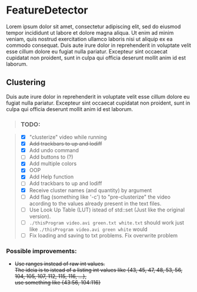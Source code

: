 # FeatureDetector
Lorem ipsum dolor sit amet, consectetur adipiscing elit, sed do eiusmod tempor incididunt ut labore et dolore magna aliqua. Ut enim ad minim veniam, quis nostrud exercitation ullamco laboris nisi ut aliquip ex ea commodo consequat. Duis aute irure dolor in reprehenderit in voluptate velit esse cillum dolore eu fugiat nulla pariatur. Excepteur sint occaecat cupidatat non proident, sunt in culpa qui officia deserunt mollit anim id est laborum.
## Clustering
Duis aute irure dolor in reprehenderit in voluptate velit esse cillum dolore eu fugiat nulla pariatur. Excepteur sint occaecat cupidatat non proident, sunt in culpa qui officia deserunt mollit anim id est laborum.
> ### TODO:

> - [x] "clusterize" video while running 
> - [x] ~~Add trackbars to up and lodiff~~
> - [x] Add undo command 
> - [ ] Add buttons to (?) 
> - [x] Add multiple colors
> - [x] OOP
> - [x] Add Help function
> - [ ] Add trackbars to up and lodiff
> - [x] Receive cluster names (and quantity) by argument
> - [ ] Add flag (something like '-c') to "pre-clusterize" the video acording to the values already present in the text files.
> - [ ] Use Look Up Table (LUT) istead of std::set (Just like the original version).
> - [ ] `./thisProgram video.avi green.txt white.txt` should work just like `./thisProgram video.avi green white` would
> - [ ] Fix loading and saving to txt problems. Fix overwrite problem

> 
### Possible improvements:
  * ~~Use ranges instead of raw int values. <br />The ideia is to istead of a listing int values like {43, 45, 47, 48, 53, 56, 104, 105, 107, 112, 115, 116, ...}, <br />use something like {43:56, 104:116}~~
